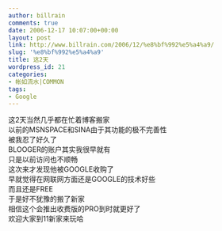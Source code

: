 ```yaml
---
author: billrain
comments: true
date: 2006-12-17 10:07:00+00:00
layout: post
link: http://www.billrain.com/2006/12/%e8%bf%992%e5%a4%a9/
slug: '%e8%bf%992%e5%a4%a9'
title: 这2天
wordpress_id: 21
categories:
- 帐如流水|COMMON
tags:
- Google
---
```


这2天当然几乎都在忙着博客搬家  
以前的MSNSPACE和SINA由于其功能的极不完善性  
被我忍了好久了  
BLOOGER的账户其实我很早就有  
只是以前访问也不顺畅  
这次来才发现他被GOOGLE收购了  
早就觉得在网联网方面还是GOOGLE的技术好些  
而且还是FREE  
于是好不犹豫的搬了新家  
相信这个会推出收费版的PRO到时就更好了  
欢迎大家到11新家来玩哈
